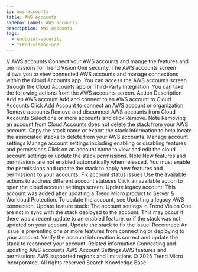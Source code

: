 ```yaml
---
id: aws-accounts
title: AWS accounts
sidebar_label: AWS accounts
description: AWS accounts
tags:
  - endpoint-security
  - trend-vision-one
---
```


/*<![CDATA[*/ $('#title').html($('meta[name=map-description]').attr('content')); /*]]>*/ AWS accounts Connect your AWS accounts and mange the features and permissions for Trend Vision One security. The AWS accounts screen allows you to view connected AWS accounts and manage connections within the Cloud Accounts app. You can access the AWS accounts screen through the Cloud Accounts app or Third-Party Integration. You can take the following actions from the AWS accounts screen. Action Description Add an AWS account Add and connect to an AWS account to Cloud Accounts Click Add Account to connect an AWS account or organization. Remove accounts Remove and disconnect AWS accounts from Cloud Accounts Select one or more accounts and click Remove. Note Removing an account from Cloud Accounts does not delete the stack from your AWS account. Copy the stack name or export the stack information to help locate the associated stacks to delete from your AWS accounts. Manage account settings Manage account settings including enabling or disabling features and permissions Click on an account name to view and edit the cloud account settings or update the stack permissions. Note New features and permissions are not enabled automatically when released. You must enable the permissions and update the stack to apply new features and permissions to your accounts. Fix account status issues Use the available actions to address different account statuses Click an available action to open the cloud account settings screen. Update legacy account: This account was added after updating a Trend Micro product to Server & Workload Protection. To update the account, see Updating a legacy AWS connection. Update feature stack: The account settings in Trend Vision One are not in sync with the stack deployed to the account. This may occur if there was a recent update to an enabled feature, or if the stack was not updated on your account. Update the stack to fix the issue. Reconnect: An issue is preventing one or more features from connecting or deploying to your account. Verify the account information is correct and update the stack to reconnect your account. Related information Connecting and updating AWS accounts AWS Account Settings AWS features and permissions AWS supported regions and limitations © 2025 Trend Micro Incorporated. All rights reserved.Search Knowledge Base